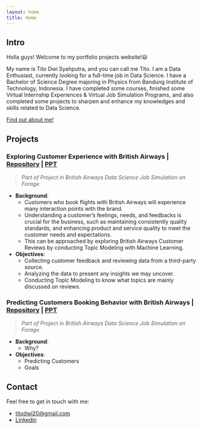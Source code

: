 ```yaml
---
layout: home
title: Home
---
```


## **Intro**
Holla guys! Welcome to my portfolio projects website!😃

My name is Tito Dwi Syahputra, and you can call me Tito. I am a Data Enthusiast, currently looking for a full-time job in Data Science. I have a Bachelor of Science Degree majoring in Physics from Bandung Institute of Technology, Indonesia. I have completed some courses, finished some Virtual Internship Experiences & Virtual Job Simulation Programs, and also completed some projects to sharpen and enhance my knowledges and skills related to Data Science. 

[Find out about me!](./about.html)

## **Projects**
### **Exploring Customer Experience with British Airways** | [Repository](www.google.com) | [PPT]() 
> *Part of Project in British Airways Data Science Job Simulation on Forage* <br/>
- **Background**:
   - Customers who book flights with British Airways will experience many interaction points with the brand.
   - Understanding  a customer’s feelings, needs, and feedbacks is crucial for the business, such as maintaining consistently quality standards, and enhancing product and service quality to meet the customer needs and expectations.
   - This can be approached by exploring British Airways Customer Reviews by conducting Topic Modeling with Machine Learning.
- **Objectives**:
    - Collecting customer feedback and reviewing data from a third-party source.
    - Analyzing the data to present any insights we may uncover.
    - Conducting Topic Modeling to know what topics are mainly discussed on reviews.

### **Predicting Customers Booking Behavior with British Airways** | [Repository](www.google.com) | [PPT]() 
> *Part of Project in British Airways Data Science Job Simulation on Forage* <br/>
- **Background**:
   - Why?
- **Objectives**:
   - Predicting Customers
   - Goals

## Contact
Feel free to get in touch with me:
- titodwi20@gmail.com
- [Linkedin](https://www.linkedin.com/in/tito-dwi-syahputra/)
